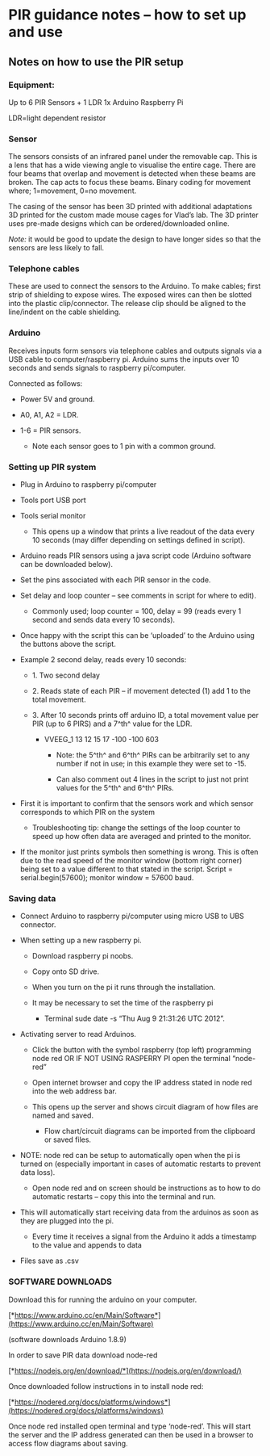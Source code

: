 PIR guidance notes – how to set up and use
==========================================

Notes on how to use the PIR setup
---------------------------------

### Equipment: 

Up to 6 PIR Sensors + 1 LDR 1x Arduino Raspberry Pi

LDR=light dependent resistor

### Sensor

The sensors consists of an infrared panel under the removable cap. This
is a lens that has a wide viewing angle to visualise the entire cage.
There are four beams that overlap and movement is detected when these
beams are broken. The cap acts to focus these beams. Binary coding for
movement where; 1=movement, 0=no movement.

The casing of the sensor has been 3D printed with additional adaptations
3D printed for the custom made mouse cages for Vlad’s lab. The 3D
printer uses pre-made designs which can be ordered/downloaded online.

*Note:* it would be good to update the design to have longer sides so
that the sensors are less likely to fall.

### Telephone cables 

These are used to connect the sensors to the Arduino. To make cables;
first strip of shielding to expose wires. The exposed wires can then be
slotted into the plastic clip/connector. The release clip should be
aligned to the line/indent on the cable shielding.

### Arduino 

Receives inputs form sensors via telephone cables and outputs signals
via a USB cable to computer/raspberry pi. Arduino sums the inputs over
10 seconds and sends signals to raspberry pi/computer.

Connected as follows:

-   Power 5V and ground.

-   A0, A1, A2 = LDR.

-   1-6 = PIR sensors.

    -   Note each sensor goes to 1 pin with a common ground.

### Setting up PIR system

-   Plug in Arduino to raspberry pi/computer

-   Tools port USB port

-   Tools serial monitor

    -   This opens up a window that prints a live readout of the data
        every 10 seconds (may differ depending on settings defined in
        script).

-   Arduino reads PIR sensors using a java script code (Arduino software
    can be downloaded below).

<!-- -->

-   Set the pins associated with each PIR sensor in the code.

-   Set delay and loop counter – see comments in script for where to
    edit).

    -   Commonly used; loop counter = 100, delay = 99 (reads every 1
        second and sends data every 10 seconds).

-   Once happy with the script this can be ‘uploaded’ to the Arduino
    using the buttons above the script.

-   Example 2 second delay, reads every 10 seconds:

    -   1\. Two second delay

    -   2\. Reads state of each PIR – if movement detected (1) add 1 to the total
        movement.

    -   3\. After 10 seconds prints off arduino ID, a total movement value per
        PIR (up to 6 PIRS) and a 7^th^ value for the LDR.

        -   VVEEG\_1 13 12 15 17 -100 -100 603

            -   Note: the 5^th^ and 6^th^ PIRs can be arbitrarily set to
                any number if not in use; in this example they were set
                to -15.

            -   Can also comment out 4 lines in the script to just not
                print values for the 5^th^ and 6^th^ PIRs.

-   First it is important to confirm that the sensors work and which
    sensor corresponds to which PIR on the system

    -   Troubleshooting tip: change the settings of the loop counter to
        speed up how often data are averaged and printed to the monitor.

-   If the monitor just prints symbols then something is wrong. This is
    often due to the read speed of the monitor window (bottom right
    corner) being set to a value different to that stated in the script.
    Script = serial.begin(57600); monitor window = 57600 baud.

### Saving data

-   Connect Arduino to raspberry pi/computer using micro USB to UBS
    connector.

-   When setting up a new raspberry pi.

    -   Download raspberry pi noobs.

    -   Copy onto SD drive.

    -   When you turn on the pi it runs through the installation.

    -   It may be necessary to set the time of the raspberry pi

        -   Terminal sude date -s “Thu Aug 9 21:31:26 UTC 2012”.

-   Activating server to read Arduinos.

    -   Click the button with the symbol raspberry (top left)
        programming node red OR IF NOT USING RASPERRY PI open the
        terminal “node-red”

    -   Open internet browser and copy the IP address stated in node red
        into the web address bar.

    -   This opens up the server and shows circuit diagram of how files
        are named and saved.

        -   Flow chart/circuit diagrams can be imported from the
            clipboard or saved files.

-   NOTE: node red can be setup to automatically open when the pi is
    turned on (especially important in cases of automatic restarts to
    prevent data loss).

    -   Open node red and on screen should be instructions as to how to
        do automatic restarts – copy this into the terminal and run.

-   This will automatically start receiving data from the arduinos as
    soon as they are plugged into the pi.

    -   Every time it receives a signal from the Arduino it adds a
        timestamp to the value and appends to data

-   Files save as .csv

### SOFTWARE DOWNLOADS

Download this for running the arduino on your computer. 

[*https://www.arduino.cc/en/Main/Software*](https://www.arduino.cc/en/Main/Software)

(software downloads Arduino 1.8.9)

In order to save PIR data download node-red

[*https://nodejs.org/en/download/*](https://nodejs.org/en/download/)

Once downloaded follow instructions in to install node red:

[*https://nodered.org/docs/platforms/windows*](https://nodered.org/docs/platforms/windows)

Once node red installed open terminal and type ‘node-red’. This will
start the server and the IP address generated can then be used in a
browser to access flow diagrams about saving.
